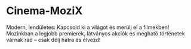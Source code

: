 # Cinema-MoziX
Modern, lendületes: Kapcsold ki a világot és merülj el a filmekben! Mozinkban a legjobb premierek, látványos akciók és megható történetek várnak rád – csak dőlj hátra és élvezd!
